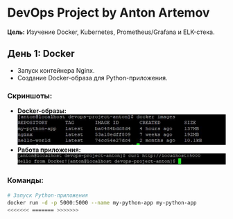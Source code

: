 # DevOps Project by Anton Artemov  
**Цель:** Изучение Docker, Kubernetes, Prometheus/Grafana и ELK-стека.  

## День 1: Docker  
- Запуск контейнера Nginx.  
- Создание Docker-образа для Python-приложения.  

### Скриншоты:  
- **Docker-образы:**  
  ![Docker Images](docs/screenshots/docker-images.png)  
- **Работа приложения:**  
  ![Python App](docs/screenshots/python-app.png)  

### Команды:  
```bash
# Запуск Python-приложения
docker run -d -p 5000:5000 --name my-python-app my-python-app
<<<<<<< ======= >>>>>>>

